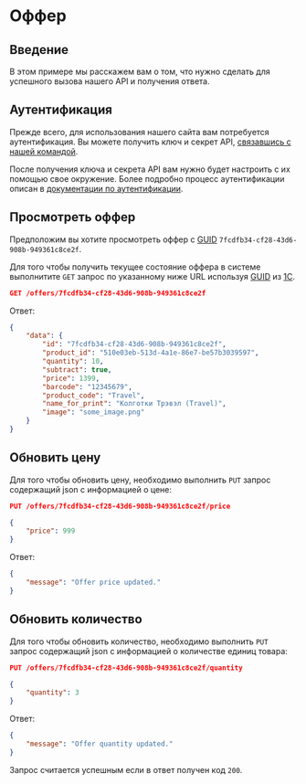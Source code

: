 # Оффер

## Введение

В этом примере мы расскажем вам о том, что нужно сделать для успешного вызова нашего API и получения ответа.

## Аутентификация

Прежде всего, для использования нашего сайта вам потребуется аутентификация. Вы можете получить ключ и секрет API, [связавшись с нашей командой][2].

После получения ключа и секрета API вам нужно будет настроить с их помощью свое окружение. Более подробно процесс аутентификации описан в [документации по аутентификации][3].

## Просмотреть оффер

Предположим вы хотите просмотреть оффер с [GUID][5] `7fcdfb34-cf28-43d6-908b-949361c8ce2f`.

Для того чтобы получить текущее состояние оффера в системе выполнитите `GET` запрос по указанному ниже URL используя [GUID][5] из [1C][6].

```json
GET /offers/7fcdfb34-cf28-43d6-908b-949361c8ce2f
```

Ответ:
```json
{
    "data": {
        "id": "7fcdfb34-cf28-43d6-908b-949361c8ce2f",
        "product_id": "510e03eb-513d-4a1e-86e7-be57b3039597",
        "quantity": 10,
        "subtract": true,
        "price": 1399,
        "barcode": "12345679",
        "product_code": "Travel",
        "name_for_print": "Колготки Трэвэл (Travel)",
        "image": "some_image.png"
    }
}
```

## Обновить цену

Для того чтобы обновить цену, необходимо выполнить `PUT` запрос содержащий json с информацией о цене:

```json
PUT /offers/7fcdfb34-cf28-43d6-908b-949361c8ce2f/price

{
    "price": 999
}
```

Ответ:
```json
{
    "message": "Offer price updated."
}
```

## Обновить количество

Для того чтобы обновить количество, необходимо выполнить `PUT` запрос содержащий json с информацией о количестве единиц товара:

```json
PUT /offers/7fcdfb34-cf28-43d6-908b-949361c8ce2f/quantity

{
    "quantity": 3
}
```

Ответ:
```json
{
    "message": "Offer quantity updated."
}
```

Запрос считается успешным если в ответ получен код `200`.

[2]: mailto:admin@melle.online
[3]: auth.md
[4]: auth.md#url
[5]: https://en.wikipedia.org/wiki/Universally_unique_identifier
[6]: https://1c.ru/
